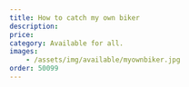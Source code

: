```yaml
---
title: How to catch my own biker
description: 
price: 
category: Available for all.
images: 
    - /assets/img/available/myownbiker.jpg
order: 50099
---
```

